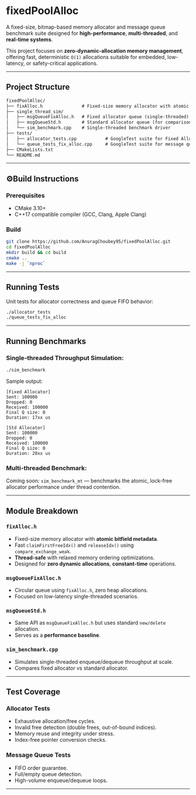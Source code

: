 # fixedPoolAlloc

A fixed-size, bitmap-based memory allocator and message queue benchmark suite designed for **high-performance**, **multi-threaded**, and **real-time systems**.

This project focuses on **zero-dynamic-allocation memory management**, offering fast, deterministic `O(1)` allocations suitable for embedded, low-latency, or safety-critical applications.

---

## Project Structure

```markdown
fixedPoolAlloc/
├── fixAlloc.h               # Fixed-size memory allocator with atomic metadata
├── single_thread_sim/
│   ├── msgQueueFixAlloc.h   # Fixed allocator queue (single-threaded)
│   ├── msgQueueStd.h        # Standard allocator queue (for comparison)
│   └── sim_benchmark.cpp    # Single-threaded benchmark driver
├── tests/
│   ├── allocator_tests.cpp           # GoogleTest suite for Fixed Allocator
│   └── queue_tests_fix_alloc.cpp     # GoogleTest suite for message queue
├── CMakeLists.txt
└── README.md
```

---

## ⚙Build Instructions

### Prerequisites

* CMake 3.10+
* C++17 compatible compiler (GCC, Clang, Apple Clang)

### Build

```bash
git clone https://github.com/AnuragChoubey95/fixedPoolAlloc.git
cd fixedPoolAlloc
mkdir build && cd build
cmake ..
make -j `nproc`
```

---

## Running Tests

Unit tests for allocator correctness and queue FIFO behavior:

```bash
./allocator_tests
./queue_tests_fix_alloc
```

---

## Running Benchmarks

### Single-threaded Throughput Simulation:

```bash
./sim_benchmark
```

Sample output:

```plaintext
[Fixed Allocator]
Sent: 100000
Dropped: 0
Received: 100000
Final Q size: 0
Duration: 17xx us

[Std Allocator]
Sent: 100000
Dropped: 0
Received: 100000
Final Q size: 0
Duration: 20xx us
```

### Multi-threaded Benchmark:

Coming soon: `sim_benchmark_mt` — benchmarks the atomic, lock-free allocator performance under thread contention.

---

## Module Breakdown

### `fixAlloc.h`

* Fixed-size memory allocator with **atomic bitfield metadata**.
* Fast `claimFirstFreeIdx()` and `releaseIdx()` using `compare_exchange_weak`.
* **Thread-safe** with relaxed memory ordering optimizations.
* Designed for **zero dynamic allocations**, **constant-time** operations.

### `msgQueueFixAlloc.h`

* Circular queue using `fixAlloc.h`, zero heap allocations.
* Focused on low-latency single-threaded scenarios.

### `msgQueueStd.h`

* Same API as `msgQueueFixAlloc.h` but uses standard `new/delete` allocation.
* Serves as a **performance baseline**.

### `sim_benchmark.cpp`

* Simulates single-threaded enqueue/dequeue throughput at scale.
* Compares fixed allocator vs standard allocator.

---

## Test Coverage

### Allocator Tests

* Exhaustive allocation/free cycles.
* Invalid free detection (double frees, out-of-bound indices).
* Memory reuse and integrity under stress.
* Index-free pointer conversion checks.

### Message Queue Tests

* FIFO order guarantee.
* Full/empty queue detection.
* High-volume enqueue/dequeue loops.

---
